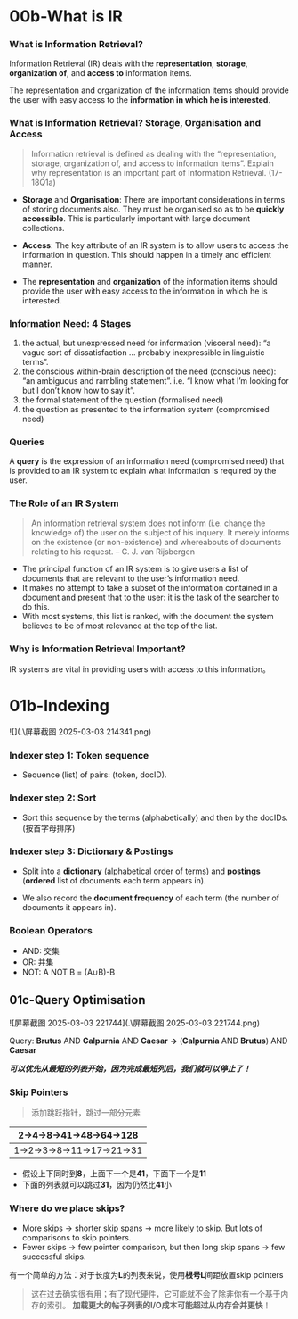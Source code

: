 # 00b-What is IR

### What is Information Retrieval?

Information Retrieval (IR) deals  with the **representation**, **storage**,  **organization of**, and **access to** information items. 

The representation and  organization of the information  items should provide the user with  easy access to the **information in which he is interested**. 

### What is Information Retrieval? Storage, Organisation and Access

> Information retrieval is defined as dealing with the “representation, storage, organization  of, and access to information items”. Explain why representation is an important part of  Information Retrieval. (17-18Q1a)

- **Storage** and **Organisation**: There are important  considerations in terms of storing documents also. They  must be organised so as to be **quickly accessible**. This is  particularly important with large document collections.  
- **Access**: The key attribute of an IR system is to allow users  to access the information in question. This should happen in a timely and efficient manner.

- The **representation** and **organization** of the information items should provide the user with easy access to the information in which he is interested. 

### Information Need: 4 Stages

1. the actual, but unexpressed need for information  (visceral need): “a vague sort of dissatisfaction ...  probably inexpressible in linguistic terms”.  
2. the conscious within-brain description of the need  (conscious need): “an ambiguous and rambling  statement”. i.e. “I know what I’m looking for but I don’t  know how to say it”.  
3. the formal statement of the question (formalised need)  
4. the question as presented to the information system  (compromised need)

### Queries

A **query** is the expression of an information need  (compromised need) that is provided to an IR system to  explain what information is required by the user.

### The Role of an IR System

> An information retrieval system does  not inform (i.e. change the  knowledge of) the user on the subject  of his inquery. It merely informs on the  existence (or non-existence) and  whereabouts of documents relating to  his request. – C. J. van Rijsbergen

- The principal function of an IR system is to give users a list of documents that are relevant to the user’s information need.  
- It makes no attempt to take a subset of the information  contained in a document and present that to the user: it is  the task of the searcher to do this.  
- With most systems, this list is ranked, with the document the  system believes to be of most relevance at the top of the list. 

### Why is Information Retrieval Important?

IR systems are vital in providing users with access to this information。

# 01b-Indexing

![](.\屏幕截图 2025-03-03 214341.png)

### Indexer step 1: Token sequence

-  Sequence (list) of pairs: (token, docID).

### Indexer step 2: Sort

- Sort this sequence by the terms  (alphabetically) and then by  the docIDs. (按首字母排序)

### Indexer step 3: Dictionary & Postings

- Split into a **dictionary** (alphabetical order of  terms) and **postings** (**ordered** list of  documents each term appears in).

- We also record the **document frequency** of  each term (the number of documents it  appears in).

### Boolean Operators

- AND: 交集
- OR: 并集
- NOT: A NOT B = (A∪B)-B 

## 01c-Query Optimisation

![屏幕截图 2025-03-03 221744](.\屏幕截图 2025-03-03 221744.png)

Query: **Brutus** AND **Calpurnia** AND **Caesar** **→** (**Calpurnia** AND **Brutus**) AND **Caesar**

***可以优先从最短的列表开始，因为完成最短列后，我们就可以停止了！***

### Skip Pointers

> 添加跳跃指针，跳过一部分元素

| 2→4→8→41→48→64→128  |
| ------------------- |
| 1→2→3→8→11→17→21→31 |

- 假设上下同时到**8**，上面下一个是**41**，下面下一个是**11**
- 下面的列表就可以跳过**31**，因为仍然比**41**小

### Where do we place skips?

- More skips → shorter skip spans → more likely to skip. But lots of comparisons to skip pointers. 
- Fewer skips → few pointer comparison, but then long skip spans →  few successful skips.

有一个简单的方法：对于长度为**L**的列表来说，使用**根号L**间距放置skip pointers

> 这在过去确实很有用；有了现代硬件，它可能就不会了除非你有一个基于内存的索引。
> **加载更大的帖子列表的I/O成本可能超过从内存合并更快**！
